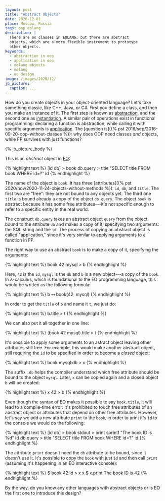 ```yaml
---
layout: post
title: "Abstract Objects"
date: 2020-12-01
place: Moscow, Russia
tags: oop eolang
description: |
  There are no classes in EOLANG, but there are abstract
  objects, which are a more flexible instrument to prototype
  other objects.
keywords:
  - abstraction in oop
  - application in oop
  - eolang objects
  - eolang
  - eo design
image: /images/2020/12/
jb_picture:
  caption: ...
---
```


How do you create objects in your object-oriented language?
Let's take something classic, like C++, Java, or C#. First you define
a class, and then you make an instance of it. The first step is known
as [abstraction](https://en.wikipedia.org/wiki/Abstraction_%28computer_science%29),
and the second one as
[instantiation](https://en.wikipedia.org/wiki/Instance_%28computer_science%29#Object_oriented_programming).
A similar pair of operations
exist in functional programming: declaring a function is
abstraction,
while calling it with specific arguments is
[application](https://en.wikipedia.org/wiki/Apply).
The [question is]({% pst 2016/sep/2016-09-20-oop-without-classes %}):
why does OOP need classes _and_ objects,
while FP survives with just functions?

<!--more-->

{% jb_picture_body %}

This is an _abstract_ object in [EO](https://www.eolang.org):

{% highlight text %}
[id db] > book
  db.query > title
    "SELECT title FROM book WHERE id=?"
    id
{% endhighlight %}

The name of the object is `book`. It has three
[attributes]({% pst 2020/nov/2020-11-24-objects-without-methods %}): `id`, `db`, and `title`.
The first two are "free": they are not bound to any objects yet. The third
one `title` is bound already a copy of the object `db.query`. The object
`book` is abstract because it has some free attributes---it's not specific
enough to refer to a specific entity in the real world.

The construct `db.query` takes an abstract object `query` from the object
bound to the attribute `db` and makes a copy of it, specifying two
arguments: the SQL string and the `id`. The process of copying an abstract
object is called "application," since it's very similar to applying
arguments to a function in FP.

The right way to use an abstract `book` is to make a copy of it, specifying
the arguments:

{% highlight text %}
book 42 mysql > b
{% endhighlight %}

Here, `42` is the `id`, `mysql` is the `db` and `b` is
a new object---a copy of the `book`. In λ-calculus, which is foundational
to the EO programming language, this would be written as the following
formula:

{% highlight text %}
b ↤ book(42, mysql)
{% endhighlight %}

In order to get the `title` of `b` and name it `t`, we just do:

{% highlight text %}
b.title > t
{% endhighlight %}

We can also put it all together in one line:

{% highlight text %}
(book 42 mysql).title > t
{% endhighlight %}

It's possible to apply some arguments to an astract object leaving
other attributes still free. For example, this would make
another abstract object, still requiring the `id` to be specified
in order to become a _closed_ object:

{% highlight text %}
book mysql:db > x
{% endhighlight %}

The suffix `:db` helps the compiler understand which free
attribute should be bound to the object `mysql`.
Later, `x` can be copied again and a closed object `b` will be created:

{% highlight text %}
x 42 > b
{% endhighlight %}

Even though the syntax of EO makes it possible to say `book.title`,
it will lead to a compile-time error: It's prohibited to touch
free attributes of an abstract object or attributes that depend
on other free attributes. However, let's say we add a new attribute `print` to the
`book`, in order to print it's `id` to the console we would do the following:

{% highlight text %}
[id db] > book
  stdout > print
    sprintf
      "The book ID is %d"
      id
  db.query > title
    "SELECT title FROM book WHERE id=?"
    id
{% endhighlight %}

The attribute `print` doesn't need the `db` attribute to be bound, since it
doesn't use it. It's possible to copy the `book` with just `id` and
then call `print` (assuming it's happening in an EO interactive console):

{% highlight text %}
$ book 42:id > x
x
$ x.print
The book ID is 42
{% endhighlight %}

By the way, do you know any other languages with abstract objects or
is EO the first one to introduce this design?
